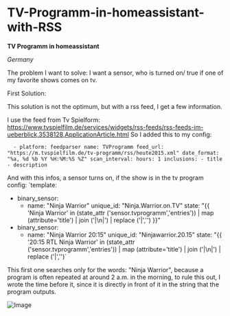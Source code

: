 # TV-Programm-in-homeassistant-with-RSS

**TV Programm in homeassistant**

_Germany_

The problem I want to solve:
I want a sensor, who is turned on/ true if one of my favorite shows comes on tv.

First Solution:

This solution is not the optimum, but with a rss feed, I get a few information.

I use the feed from Tv Spielform: https://www.tvspielfilm.de/services/widgets/rss-feeds/rss-feeds-im-ueberblick,3538128,ApplicationArticle.html
So I added this to my config:

`  - platform: feedparser
    name: TVProgramm
    feed_url: "https://m.tvspielfilm.de/tv-programm/rss/heute2015.xml"
    date_format: "%a, %d %b %Y %H:%M:%S %Z"
    scan_interval:
      hours: 1
    inclusions:
      - title
      - description`
      
And with this infos, a sensor turns on, if the show is in the tv program
config:
`template:
  - binary_sensor:
    - name: "Ninja Warrior"
      unique_id: "Ninja.Warrior.on.TV"
      state: "{{ 'Ninja Warrior' in  (state_attr ('sensor.tvprogramm','entries')) | map (attribute='title') | join ('|\n|') | replace ('|','') }}"
  - binary_sensor:
    - name: "Ninja Warrior 20:15"
      unique_id: "Ninjawarrior.20.15"
      state: "{{ '20:15  RTL  Ninja Warrior' in  (state_attr ('sensor.tvprogramm','entries')) | map (attribute='title') | join ('|\n|') | replace ('|','')`

This first one searches only for the words: "Ninja Warrior", because a program is often repeated at around 2 a.m. in the morning, to rule this out, I wrote the time before it, since it is directly in front of it in the string that the program outputs.



![Image](https://user-images.githubusercontent.com/107544776/202921260-b5807c28-6b11-4e81-8f4c-7952cf196d0f.png)



